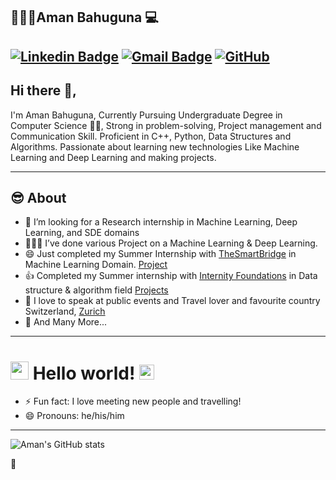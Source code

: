 ## 👱🏻‍♂️Aman Bahuguna 💻 
[![Linkedin Badge](https://img.shields.io/badge/-amanbhuguna-blue?style=flat-square&logo=Linkedin&logoColor=white&link=https://www.linkedin.com/in/aman-bahuguna/)](https://www.linkedin.com/in/aman-bahuguna/)
[![Gmail Badge](https://img.shields.io/badge/-ak9601090@gmail.com-c14438?style=flat-square&logo=Gmail&logoColor=white&link=mailto:ak9601090@gmail.com)](mailto:ak9601096@gmail.com)
[![GitHub](https://img.shields.io/github/followers/amanbh123?label=Follow&style=social)](https://github.com/amanbh123/?tab=follow)
---

## Hi there 👋,           
I'm Aman Bahuguna, Currently Pursuing Undergraduate Degree in Computer Science 👨‍💻, Strong in problem-solving, Project management and Communication Skill. Proficient in C++, Python, Data Structures and Algorithms. Passionate about learning new technologies Like Machine Learning and Deep Learning and making projects.  

---

## 😎 About
- 👯 I’m looking for a Research internship in Machine Learning, Deep Learning, and SDE domains
- 👨🏽‍💻 I’ve done various Project on a Machine Learning & Deep Learning. 
- 😄 Just completed my Summer Internship with [TheSmartBridge](https://smartinternz.com/)
in Machine Learning Domain. [Project](https://github.com/SmartPracticeschool/llSPS-INT-3437-Predicting-the-Energy-Output-of-Wind-Turbine-Based-on-Weather-Conditions-Watson-Auto-)
- 👍 Completed my Summer internship with [Internity Foundations](http://www.internity.in/index.html) in Data structure & algorithm field [Projects](https://github.com/InternityFoundation/DSAlgo_Aman-Bahuguna)
- 🌱 I love to speak at public events and Travel lover and favourite country Switzerland, [Zurich](https://www.google.com/search?q=tourism+in+bern&rlz=1C1CHBF_enIN910IN910&sxsrf=ALeKk02g2mSUYqvp8gAkmIS04Zaq34B-2g:1596178176559&tbm=isch&source=iu&ictx=1&fir=lQUu1BPd5YBMjM%252CTaNXoQ4WjjWbIM%252C%252Fm%252F0d6nx&vet=1&usg=AI4_-kRlbl_WyOaD6HjmuyWVblDAvPTdgQ&sa=X&ved=2ahUKEwiLzdiJ8_bqAhXYTX0KHchcDSoQ_B0wF3oECBEQAw&biw=1024&bih=657#imgrc=zF6CIkZ2oDGpOM)
- 👯 And Many More...
---

# <img src="https://github.com/TheDudeThatCode/TheDudeThatCode/blob/master/Assets/Hi.gif" width="29px"> Hello world!&nbsp;<img src="https://github.com/TheDudeThatCode/TheDudeThatCode/blob/master/Assets/Earth.gif" width="24px">

- ⚡ Fun fact: I love meeting new people and travelling! 
- 😄 Pronouns: he/his/him
---

![Aman's GitHub stats](https://github-readme-stats.vercel.app/api?username=amanbh123&hide=[%22issues%22,%22contribs%22]&show_icons=true&title_color=fff&icon_color=79ff97&text_color=9f9f9f&bg_color=151515)
<!--
**amanbh123/amanbh123** is a ✨ _special_ ✨ repository because its `README.md` (this file) appears on your GitHub profile.

-->

🤔



